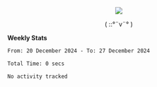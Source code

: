 <p align="center">
<img src= "https://github.com/web-Nuo/web-Nuo/blob/master/assets/88x31button2_magnified.gif?raw=true"/>
</p>
<p align="center">( ::°¨v¨° )</p>

**Weekly Stats**

<!--START_SECTION:waka-->

```txt
From: 20 December 2024 - To: 27 December 2024

Total Time: 0 secs

No activity tracked
```

<!--END_SECTION:waka-->
